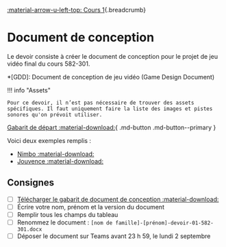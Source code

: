 [:material-arrow-u-left-top: Cours 1](../cours01.md){.breadcrumb}

# Document de conception

Le devoir consiste à créer le document de conception pour le projet de jeu vidéo final du cours 582-301.

*[GDD]: Document de conception de jeu vidéo (Game Design Document)

!!! info "Assets"

    Pour ce devoir, il n’est pas nécessaire de trouver des assets spécifiques. Il faut uniquement faire la liste des images et pistes sonores qu'on prévoit utiliser.

[Gabarit de départ :material-download:](../assets/documents/gdd-gabarit.docx){ .md-button .md-button--primary }

Voici deux exemples remplis :

* [Nimbo :material-download:](../assets/documents/gdd-nimbo.docx)
* [Jouvence :material-download:](../assets/documents/gdd-jouvence.docx)

## Consignes

- [ ] [Télécharger le gabarit de document de conception :material-download:](../assets/documents/gdd-gabarit.docx)
- [ ] Écrire votre nom, prénom et la version du document
- [ ] Remplir tous les champs du tableau
- [ ] Renommez le document : `[nom de famille]-[prénom]-devoir-01-582-301.docx`
- [ ] Déposer le document sur Teams avant 23 h 59, le lundi 2 septembre
